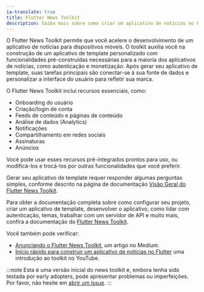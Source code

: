 ```yaml
---
ia-translate: true
title: Flutter News Toolkit
description: Saiba mais sobre como criar um aplicativo de notícias no Flutter.
---
```


O Flutter News Toolkit permite que você acelere
o desenvolvimento de um aplicativo de notícias para dispositivos móveis.
O toolkit auxilia você na construção de um
aplicativo de template personalizado com funcionalidades pré-construídas necessárias
para a maioria dos aplicativos de notícias, como autenticação e
monetização. Após gerar seu
aplicativo de template, suas tarefas principais são conectar-se à sua
fonte de dados e personalizar a interface do usuário para refletir
sua marca.

O Flutter News Toolkit inclui recursos essenciais,
como:

* Onboarding do usuário
* Criação/login de conta
* Feeds de conteúdo e páginas de conteúdo
* Análise de dados (Analytics)
* Notificações
* Compartilhamento em redes sociais
* Assinaturas
* Anúncios

Você pode usar esses recursos pré-integrados prontos para uso,
ou modificá-los e trocá-los por outras funcionalidades que
você preferir.

Gerar seu aplicativo de template requer responder
algumas perguntas simples, conforme descrito na
página de documentação [Visão Geral do Flutter News Toolkit][toolkit].

Para obter a documentação completa sobre como configurar seu projeto,
criar um aplicativo de template, desenvolver o aplicativo, como
lidar com autenticação, temas, trabalhar com um servidor de API
e muito mais, confira a
documentação do [Flutter News Toolkit][toolkit].

Você também pode verificar:

* [Anunciando o Flutter News Toolkit][blog],
  um artigo no Medium.
* [Início rápido para construir um aplicativo de notícias no Flutter][video]
  uma introdução ao toolkit no YouTube.

:::note
Esta é uma versão inicial do news toolkit e,
embora tenha sido testada por early adopters, pode
apresentar problemas ou imperfeições. Por favor, não
hesite em [abrir um issue][].
:::

[toolkit]: https://flutter.github.io/news_toolkit/
[blog]: {{site.flutter-medium}}/announcing-the-flutter-news-toolkit-180a0d32c012
[video]: {{site.yt.watch}}?v=dukRAS-OUMM
[abrir um issue]: {{site.repo.flutter}}/issues
